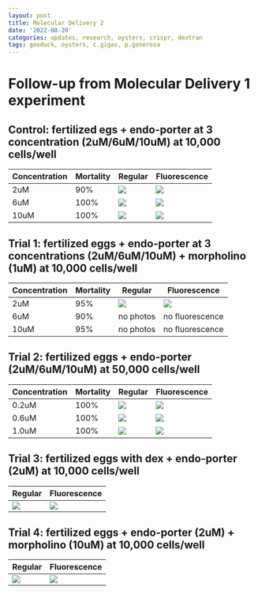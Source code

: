 ```yaml
---
layout: post
title: Molecular Delivery 2
date: '2022-08-20'
categories: updates, research, oysters, crispr, dextran
tags: geoduck, oysters, c.gigas, p.generosa
---
```


# Follow-up from Molecular Delivery 1 experiment 

## Control: fertilized egs + endo-porter at 3 concentration (2uM/6uM/10uM) at 10,000 cells/well
| Concentration | Mortality | Regular | Fluorescence |
|---|---|---|---|
|2uM| 90% | ![](https://raw.githubusercontent.com/ocattau/Fluorescent_Photos/main/082522/control_regular_2uM%202.jpg?token=GHSAT0AAAAAABX3HM6774XJNRYE4EJFDEXSYYJG3IQ) | ![](https://raw.githubusercontent.com/ocattau/Fluorescent_Photos/main/082522/control_green_2uM_2.jpg?token=GHSAT0AAAAAABX3HM6772BCX6UWWNGGTJPEYYJG33A) |
|6uM| 100% | ![](https://raw.githubusercontent.com/ocattau/Fluorescent_Photos/main/082522/control_6uM_regular.jpg?token=GHSAT0AAAAAABX3HM67XWFS5ESLHB2GZKYIYYJG5IA) | ![](https://raw.githubusercontent.com/ocattau/Fluorescent_Photos/main/082522/control_6uM_green.jpg?token=GHSAT0AAAAAABX3HM66TBWBYCLDDLKFFXF2YYJG5CQ) |
|10uM| 100% | ![](https://raw.githubusercontent.com/ocattau/Fluorescent_Photos/main/082522/control_regular_10uM.jpg?token=GHSAT0AAAAAABX3HM67BKU7IUFPNJBXY6VIYYJG7TQ) | ![](https://raw.githubusercontent.com/ocattau/Fluorescent_Photos/main/082522/control_green_10uM.jpg?token=GHSAT0AAAAAABX3HM66I5F6QY7I7NFDXU7IYYJG7RQ) |

## Trial 1: fertilized eggs + endo-porter at 3 concentrations (2uM/6uM/10uM) + morpholino (1uM) at 10,000 cells/well
| Concentration | Mortality | Regular | Fluorescence |
|---|---|---|---|
|2uM| 95% | ![](https://raw.githubusercontent.com/ocattau/Fluorescent_Photos/main/082522/trial1_regular_2uM.jpg?token=GHSAT0AAAAAABX3HM672I3LJBR4CQ2KDITGYYJHHDA) | ![](https://github.com/ocattau/Fluorescent_Photos/blob/main/082522/trial1_green_2uM.jpg?raw=true) |
|6uM| 90% | no photos| no fluorescence|
|10uM| 95% | no photos | no fluorescence |

## Trial 2: fertilized eggs + endo-porter (2uM/6uM/10uM) at 50,000 cells/well
| Concentration | Mortality | Regular | Fluorescence |
|---|---|---|---|
|0.2uM| 100%| ![](https://raw.githubusercontent.com/ocattau/Fluorescent_Photos/main/082522/trial2_regular_2uM.jpg?token=GHSAT0AAAAAABX3HM67L6VRHRN7IDMP6BIIYYJHI7Q) | ![](https://raw.githubusercontent.com/ocattau/Fluorescent_Photos/main/082522/trial2_green_2uM.jpg?token=GHSAT0AAAAAABX3HM66HSTABDGBR7TPRLTEYYJHIWQ) |
|0.6uM| 100%| ![](https://raw.githubusercontent.com/ocattau/Fluorescent_Photos/main/082522/trial2_regular_6uM.jpg?token=GHSAT0AAAAAABX3HM663NQSL46FDNOCIN6AYYJHJPA) | ![](https://raw.githubusercontent.com/ocattau/Fluorescent_Photos/main/082522/trial2_green_6uM.jpg?token=GHSAT0AAAAAABX3HM66HF7OVIA2JPHRO77YYYJHJKQ) |
|1.0uM| 100%| ![](https://raw.githubusercontent.com/ocattau/Fluorescent_Photos/main/082522/trial2_regular_10uM.jpg?token=GHSAT0AAAAAABX3HM662IEREJJU4JO63TQ4YYJHKQQ) | ![](https://raw.githubusercontent.com/ocattau/Fluorescent_Photos/main/082522/trial2_green_10uM.jpg?token=GHSAT0AAAAAABX3HM66NHCGN6YMAVLNNBGCYYJHKLQ) |

## Trial 3: fertilized eggs with dex + endo-porter (2uM) at 10,000 cells/well
| Regular | Fluorescence | 
|---|---|
|![](https://raw.githubusercontent.com/ocattau/Fluorescent_Photos/main/082522/dexfirst_regular_2uM.jpg?token=GHSAT0AAAAAABX3HM67PD546JFUBUXQYBCAYYJHN2A) | ![](https://raw.githubusercontent.com/ocattau/Fluorescent_Photos/main/082522/dexfirst_green_2uM.jpg?token=GHSAT0AAAAAABX3HM66XMQ5EWE2YO7XWOR2YYJHNVQ)|

## Trial 4: fertilized eggs + endo-porter (2uM) + morpholino (10uM) at 10,000 cells/well
| Regular | Fluorescence | 
|---|---|
|![](https://raw.githubusercontent.com/ocattau/Fluorescent_Photos/main/082522/morpholino_10uM_2uM_regular.jpg?token=GHSAT0AAAAAABX3HM66YQSAOJK5DEB4HMKCYYJHPJA) | ![](https://raw.githubusercontent.com/ocattau/Fluorescent_Photos/main/082522/morpholino_10um_2uM_green.jpg?token=GHSAT0AAAAAABX3HM67XPRXRB77JHYFQR6SYYJHPDQ)|

